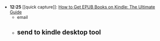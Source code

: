 - **12:25** [[quick capture]]:  [How to Get EPUB Books on Kindle: The Ultimate Guide](https://kindlepreneur.com/epub-to-kindle/)
	- email
	- send to kindle desktop tool
		-